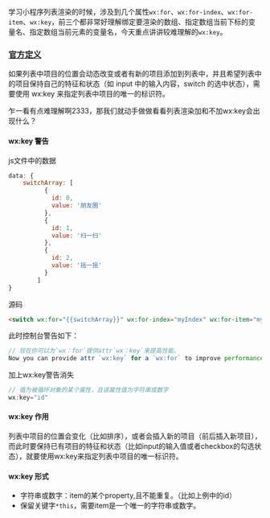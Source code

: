 学习小程序列表渲染的时候，涉及到几个属性`wx:for`、`wx:for-index`、`wx:for-item`、`wx:key`，前三个都非常好理解绑定要渲染的数组、指定数组当前下标的变量名、指定数组当前元素的变量名，今天重点讲讲较难理解的`wx:key`。

### [官方定义](https://developers.weixin.qq.com/miniprogram/dev/reference/wxml/list.html#wx:key)

如果列表中项目的位置会动态改变或者有新的项目添加到列表中，并且希望列表中的项目保持自己的特征和状态（如 input 中的输入内容，switch 的选中状态），需要使用 wx:key 来指定列表中项目的唯一的标识符。

乍一看有点难理解啊2333，那我们就动手做做看看列表渲染加和不加wx:key会出现什么？

#### wx:key 警告

js文件中的数据
```js
data: {
    switchArray: [
          {
            id: 0,
            value: '朋友圈'
          },
          {
            id: 1,
            value: '扫一扫'
          },
          {
            id: 2,
            value: '摇一摇'
          }
        ]
}
```

源码
```html
<switch wx:for="{{switchArray}}" wx:for-index="myIndex" wx:for-item="myItem">{{myIndex}}: {{myItem.id}}</switch>
```
此时控制台警告如下：
```js
// 现在你可以为`wx：for`提供attr`wx：key`来提高性能。
Now you can provide attr `wx:key` for a `wx:for` to improve performance.
```
加上wx:key警告消失
```js
// 值为被循环对象的某个属性，且该属性值为字符串或数字
wx:key="id"
```
#### wx:key 作用

列表中项目的位置会变化（比如排序），或者会插入新的项目（前后插入新项目），而此时要保持已有项目的特征和状态（比如input的输入值或者checkbox的勾选状态），就要使用wx:key来指定列表中项目的唯一标识符。

#### wx:key 形式
* 字符串或数字：item的某个property,且不能重复。（比如上例中的id）
* 保留关键字`*this`，需要item是一个唯一的字符串或数字。



